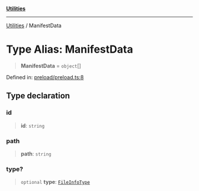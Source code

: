 [**Utilities**](../README.md)

***

[Utilities](../README.md) / ManifestData

# Type Alias: ManifestData

> **ManifestData** = `object`[]

Defined in: [preload/preload.ts:8](https://github.com/noobiept/utilities/blob/786efe35015e1a6c21914057e8b0d5fc10429d8e/source/preload/preload.ts#L8)

## Type declaration

### id

> **id**: `string`

### path

> **path**: `string`

### type?

> `optional` **type**: [`FileInfoType`](FileInfoType.md)
